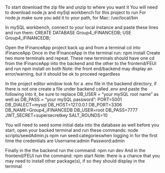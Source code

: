 
To start download the zip file and unzip to where you want it
You will need to download node.js and mySql workbench for this project to run
For node.js make sure you add it to your path, for Mac: /usr/local/bin

In mySQL workbench, connect to your local instance and paste these lines and run them:
CREATE DATABASE Group4_iFINANCEDB;
USE Group4_iFINANCEDB;

Open the IFinanceApp project back up and from a terminal cd into iFinanceApp
Once in the IFinanceApp in the terminal run: npm install
Create two more terminals and repeat. These new terminals should have one cd from the IFinanceApp into the backend and the other to the frontend/FEUI and run npm install on both
Note: the front end/backend may display an error/warning, but it should be ok to proceed regardless

In the project editor window look for a .env file in the backend directory, if there is not one create a file under backend called .env and paste the following into it, be sure to replace DB_USER = “your mySQL root name” as well as DB_PASS = “your mySQL password”:
PORT=5001 
DB_DIALECT=mysql 
DB_HOST=127.0.0.1 
DB_PORT=3306 
DB_NAME=Group4_iFINANCEDB 
DB_USER=root 
DB_PASS=7777 
JWT_SECRET=supersecretkey 
SALT_ROUNDS=10

You will need to seed some initial data into the database as well before you start, open your backed terminal and run these commands:
node scripts/seedAdmin.js
npm run seed:categorieswhen logging in for the first time the credentials are
Username:admin
Password:admin

Finally in the the backend run the command: npm run dev
And in the frontend/FEUI run the command: npm start
Note: there is a chance that you may need to install other package(s), if so they should display in the terminal